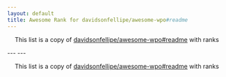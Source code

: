 ```yaml
---
layout: default
title: Awesome Rank for davidsonfellipe/awesome-wpo#readme
---
```


<p align="center">
	This list is a copy of <a href="https://github.com/davidsonfellipe/awesome-wpo#readme">davidsonfellipe/awesome-wpo#readme</a> with ranks
</p>
---
---
<p align="center">
	This list is a copy of <a href="https://github.com/davidsonfellipe/awesome-wpo#readme">davidsonfellipe/awesome-wpo#readme</a> with ranks
</p>
